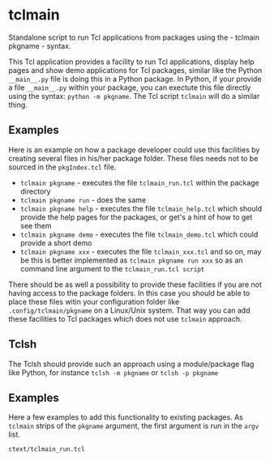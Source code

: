 # tclmain

Standalone script to run Tcl applications from packages using the - tclmain pkgname - syntax.

This Tcl application provides a facility to run Tcl applications, display help pages and show demo applications
for Tcl packages, similar like the Python `__main__.py` file is doing this in a Python package. 
In Python, if your provide a file `__main__.py` within your package, you can exectute this file directly using the syntax: `python -m pkgname`.
The Tcl script `tclmain` will do a similar thing.

## Examples

Here is an example on how a package developer could use this facilities by creating several files in his/her package folder. These files
needs not to be sourced in the `pkgIndex.tcl` file.

* `tclmain pkgname` - executes the file `tclmain_run.tcl` within the package directory
* `tclmain pkgname run` - does the same
* `tclmain pkgname help` - executes the file  `tclmain_help.tcl` which should provide the help pages for the packages, or get's a hint of how to get see them
* `tclmain pkgname demo` - executes the file `tclmain_demo.tcl` which could provide a short demo
* `tclmain pkgname xxx` - executes the file `tclmain_xxx.tcl` and so on, may be this is better implemented as `tclmain pkgname run xxx` so as an command line argument to the `tclmain_run.tcl script`

There should be as well a possibility to provide these facilities if you are not having access to the package folders. In this case you should be able to place
these files witin your configuration folder like `.config/tclmain/pkgname` on a Linux/Unix system. That way you can add these facilities to Tcl packages which does not use `tclmain` approach.

## Tclsh

The Tclsh should provide such an approach using a module/package flag like Python, for instance `tclsh -m pkgname` or `tclsh -p pkgname`

## Examples

Here a few examples to add this functionality to existing packages. As `tclmain` strips of the `pkgname` argument, the first argument is run in the `argv` list.

`ctext/tclmain_run.tcl`

```

```
